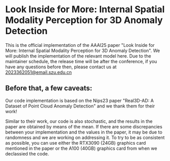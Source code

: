 # Look Inside for More: Internal Spatial Modality Perception for 3D Anomaly Detection
This is the official implementation of the AAAI25 paper "Look Inside for More: Internal Spatial Modality Perception for 3D Anomaly Detection". We will publish the implementation of the relevant model here. Due to the maintainer schedule, the release time will be after the conference, if you have any questions before then, please contact us at 2023362051@email.szu.edu.cn

## Before that, a few caveats:

Our code implementation is based on the Nips23 paper "Real3D-AD: A Dataset of Point Cloud Anomaly Detection" and we thank them for their work!

Similar to their work, our code is also stochastic, and the results in the paper are obtained by means of the mean. If there are some discrepancies between your implementation and the values in the paper, it may be due to randomness and we are working on addressing it. To try to be as consistent as possible, you can use either the RTX3090 (24GB) graphics card mentioned in the paper or the A100 (40GB) graphics card from when we declassied the code.
